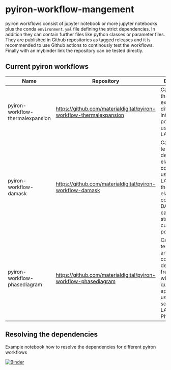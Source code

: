 # pyiron-workflow-mangement

pyiron workflows consist of jupyter notebook or more jupyter notebooks plus the conda `environment.yml` file defining the strict dependencies.
In addition they can contain further files like python classes or parameter files. 
They are published in Github repositories as tagged releases and it is recommended to use Github actions to continously test the workflows.
Finally with an mybinder link the repository can be tested directly. 

## Current pyiron workflows 

| Name | Repository | Description | Version |
|------|------------|-------------|---------|
| pyiron-workflow-thermalexpansion | https://github.com/materialdigital/pyiron-workflow-thermalexpansion | Calculate the thermal expansion for different interatomic potentials using LAMMPS | 0.0.2 |
| pyiron-workflow-damask | https://github.com/materialdigital/pyiron-workflow-damask | Calculate temperature dependent elastic constants using LAMMPS and then use those elastic constants in DAMASK to calculate the stress-strain curve of a polycrystal | 0.0.1 |
| pyiron-workflow-phasediagram | https://github.com/materialdigital/pyiron-workflow-phasediagram | Calculate the temperature and concentration dependent free energy with the quasiharmonic approximation using the sqsgenerator, LAMMPS and Phonopy. | 0.0.1 |

## Resolving the dependencies 
Example notebook how to resolve the dependencies for different pyiron workflows

[![Binder](https://mybinder.org/badge_logo.svg)](https://mybinder.org/v2/gh/materialdigital/pyiron-workflow-mangement/HEAD?filepath=compare.ipynb)
